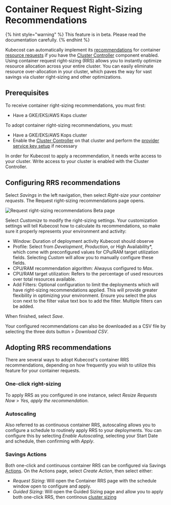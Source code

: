 # Container Request Right-Sizing Recommendations

{% hint style="warning" %}
This feature is in beta. Please read the documentation carefully.
{% endhint %}

Kubecost can automatically implement its [recommendations](/apis/apis-overview/api-request-right-sizing-v2.md) for container [resource requests](https://kubernetes.io/docs/concepts/configuration/manage-resources-containers/#requests-and-limits) if you have the [Cluster Controller](/install-and-configure/advanced-configuration/controller/cluster-controller.md) component enabled. Using container request right-sizing (RRS) allows you to instantly optimize resource allocation across your entire cluster. You can easily eliminate resource over-allocation in your cluster, which paves the way for vast savings via cluster right-sizing and other optimizations.

## Prerequisites

To receive container right-sizing recommendations, you must first:

* Have a GKE/EKS/AWS Kops cluster

To adopt container right-sizing recommendations, you must:

* Have a GKE/EKS/AWS Kops cluster
* Enable the [Cluster Controller](/install-and-configure/advanced-configuration/controller/cluster-controller.md) on that cluster and perform the [provider service key setup](/install-and-configure/advanced-configuration/controller/cluster-controller.md#provider-service-key-setup) if necessary

In order for Kubecost to apply a recommendation, it needs write access to your cluster. Write access to your cluster is enabled with the Cluster Controller.

## Configuring RRS recommendations

Select _Savings_ in the left navigation, then select _Right-size your container requests_. The Request right-sizing recommendations page opens.

![Request right-sizing recommendations Beta page](../../../../images/rightsizing.png)

Select _Customize_ to modify the right-sizing settings. Your customization settings will tell Kubecost how to calculate its recommendations, so make sure it properly represents your environment and activity:

* Window: Duration of deployment activity Kubecost should observe
* Profile: Select from *Development*, *Production*, or High Availability*, which come with preconfigured values for CPu/RAM target utilization fields. Selecting *Custom* will allow you to manually configure these fields.
* CPU/RAM recommendation algorithm: Alwayus configured to *Max*.
* CPU/RAM target utilization: Refers to the percentage of used resources over total resources available.
* Add Filters: Optional configuration to limit the deployments which will have right-sizing recommendations applied. This will provide greater flexibility in optimizing your environment. Ensure you select the plus icon next to the filter value text box to add the filter. Multiple filters can be added.

When finished, select *Save*.

Your configured recommendations can also be downloaded as a CSV file by selecting the three dots button > _Download CSV_.

## Adopting RRS recommendations

There are several ways to adopt Kubecost's container RRS recommendations, depending on how frequently you wish to utilize this feature for your container requests.

### One-click right-sizing

To apply RRS as you configured in one instance, select *Resize Requests Now* > *Yes, apply the recommendation*.

### Autoscaling

Also referred to as continuous container RRS, autoscaling allows you to configure a schedule to routinely apply RRS to your deployments. You can configure this by selecting *Enable Autoscaling*, selecting your Start Date and schedule, then confirming with *Apply*.

### Savings Actions

Both one-click and continuous container RRS can be configured via Savings [Actions](/using-kubecost/navigating-the-kubecost-ui/savings/savings-actions.md). On the Actions page, select _Create Action_, then select either:

* _Request Sizing_: Will open the Container RRS page with the schedule window open to configure and apply.
* _Guided Sizing_: Will open the Guided Sizing page and allow you to apply both one-click RRS, then continous [cluster sizing](/using-kubecost/navigating-the-kubecost-ui/savings/cluster-right-sizing-recommendations.md)